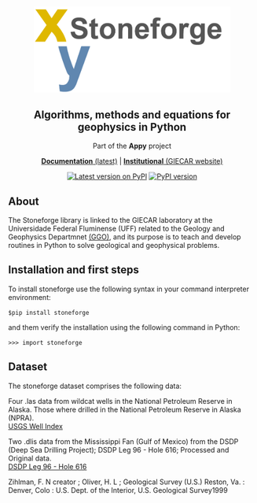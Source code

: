 <p align="center">
<img src="https://raw.githubusercontent.com/giecaruff/logos/main/APPY/stoneforge.png" width="400"/>

<h2 align="center">Algorithms, methods and equations for geophysics in Python</h2>

<p align="center">
Part of the <strong>Appy</strong> project 
</p>



<p align="center">
<a href="https://giecaruff.github.io/sites/"><strong>Documentation</strong> (latest)</a> |
<a href="http://gcr.sites.uff.br/"><strong>Institutional</strong> (GIECAR website)</a> 
</p>


<p align="center">
<a href="https://github.com/giecaruff/stoneforge/actions"><img src="https://github.com/giecaruff/stoneforge/actions/workflows/CI.yml/badge.svg" alt="Latest version on PyPI"/></a>
<a href="https://badge.fury.io/py/stoneforge"><img src="https://badge.fury.io/py/stoneforge.svg" alt="PyPI version" height="20"></a>
</p>
  
<!-- 
[![https://github.com/giecaruff/stoneforge/actions](https://github.com/giecaruff/stoneforge/actions/workflows/CI.yml/badge.svg)](https://github.com/giecaruff/stoneforge/actions)
-->

  
## About

The Stoneforge library is linked to the GIECAR laboratory at the Universidade Federal Fluminense (UFF) related to the Geology and Geophysics Departmnet <a href="http://geologiaegeofisica.sites.uff.br/"> (GGO)</a>, and its purpose is to teach and develop routines in Python to solve geological and geophysical problems.


## Installation and first steps

To install stoneforge use the following syntax in your command interpreter environment:

```
$pip install stoneforge
```

and them verify the installation using the following command in Python:

```
>>> import stoneforge
```
  
## Dataset

The stoneforge dataset comprises the following data: 

Four .las data from wildcat wells in the National Petroleum Reserve in Alaska. Those where drilled in the National Petroleum Reserve in Alaska (NPRA). </br>
[USGS Well Index](https://pubs.usgs.gov/of/1999/ofr-99-0015/Wells/WellIdx.htm)

Two .dlis data from the Mississippi Fan (Gulf of Mexico) from the DSDP (Deep Sea Drilling Project); DSDP Leg 96 - Hole 616; Processed and Original data. </br>
[DSDP Leg 96 - Hole 616](https://mlp.ldeo.columbia.edu/data/dsdp/leg96/616/)

Zihlman, F. N creator ; Oliver, H. L ; Geological Survey (U.S.)
Reston, Va. : Denver, Colo : U.S. Dept. of the Interior, U.S. Geological Survey1999
